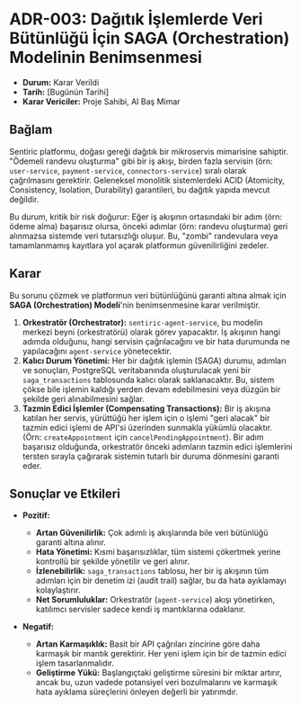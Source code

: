# ADR-003: Dağıtık İşlemlerde Veri Bütünlüğü İçin SAGA (Orchestration) Modelinin Benimsenmesi

*   **Durum:** Karar Verildi
*   **Tarih:** [Bugünün Tarihi]
*   **Karar Vericiler:** Proje Sahibi, AI Baş Mimar

## Bağlam

Sentiric platformu, doğası gereği dağıtık bir mikroservis mimarisine sahiptir. "Ödemeli randevu oluşturma" gibi bir iş akışı, birden fazla servisin (örn: `user-service`, `payment-service`, `connectors-service`) sıralı olarak çağrılmasını gerektirir. Geleneksel monolitik sistemlerdeki ACID (Atomicity, Consistency, Isolation, Durability) garantileri, bu dağıtık yapıda mevcut değildir.

Bu durum, kritik bir risk doğurur: Eğer iş akışının ortasındaki bir adım (örn: ödeme alma) başarısız olursa, önceki adımlar (örn: randevu oluşturma) geri alınmazsa sistemde veri tutarsızlığı oluşur. Bu, "zombi" randevulara veya tamamlanmamış kayıtlara yol açarak platformun güvenilirliğini zedeler.

## Karar

Bu sorunu çözmek ve platformun veri bütünlüğünü garanti altına almak için **SAGA (Orchestration) Modeli**'nin benimsenmesine karar verilmiştir.

1.  **Orkestratör (Orchestrator):** `sentiric-agent-service`, bu modelin merkezi beyni (orkestratörü) olarak görev yapacaktır. İş akışının hangi adımda olduğunu, hangi servisin çağrılacağını ve bir hata durumunda ne yapılacağını `agent-service` yönetecektir.
2.  **Kalıcı Durum Yönetimi:** Her bir dağıtık işlemin (SAGA) durumu, adımları ve sonuçları, PostgreSQL veritabanında oluşturulacak yeni bir `saga_transactions` tablosunda kalıcı olarak saklanacaktır. Bu, sistem çökse bile işlemin kaldığı yerden devam edebilmesini veya düzgün bir şekilde geri alınabilmesini sağlar.
3.  **Tazmin Edici İşlemler (Compensating Transactions):** Bir iş akışına katılan her servis, yürüttüğü her işlem için o işlemi "geri alacak" bir tazmin edici işlemi de API'si üzerinden sunmakla yükümlü olacaktır. (Örn: `createAppointment` için `cancelPendingAppointment`). Bir adım başarısız olduğunda, orkestratör önceki adımların tazmin edici işlemlerini tersten sırayla çağırarak sistemin tutarlı bir duruma dönmesini garanti eder.

## Sonuçlar ve Etkileri

*   **Pozitif:**
    *   **Artan Güvenilirlik:** Çok adımlı iş akışlarında bile veri bütünlüğü garanti altına alınır.
    *   **Hata Yönetimi:** Kısmi başarısızlıklar, tüm sistemi çökertmek yerine kontrollü bir şekilde yönetilir ve geri alınır.
    *   **İzlenebilirlik:** `saga_transactions` tablosu, her bir iş akışının tüm adımları için bir denetim izi (audit trail) sağlar, bu da hata ayıklamayı kolaylaştırır.
    *   **Net Sorumluluklar:** Orkestratör (`agent-service`) akışı yönetirken, katılımcı servisler sadece kendi iş mantıklarına odaklanır.

*   **Negatif:**
    *   **Artan Karmaşıklık:** Basit bir API çağrıları zincirine göre daha karmaşık bir mantık gerektirir. Her yeni işlem için bir de tazmin edici işlem tasarlanmalıdır.
    *   **Geliştirme Yükü:** Başlangıçtaki geliştirme süresini bir miktar artırır, ancak bu, uzun vadede potansiyel veri bozulmalarını ve karmaşık hata ayıklama süreçlerini önleyen değerli bir yatırımdır.
